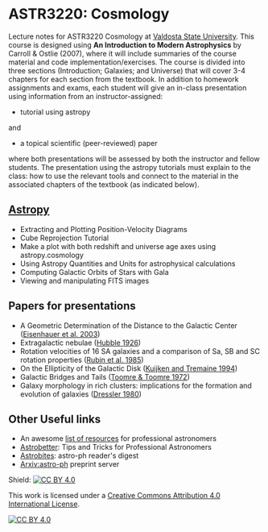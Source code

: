 # ASTR3220: Cosmology 
Lecture notes for ASTR3220 Cosmology at [Valdosta State University](https://www.valdosta.edu/phy/).  This course is designed using **An Introduction to Modern Astrophysics** by Carroll & Ostlie (2007), where it will include summaries of the course material and code implementation/exercises.  The course is divided into three sections (Introduction; Galaxies; and Universe) that will cover 3-4 chapters for each section from the textbook.  In addition to homework assignments and exams, each student will give an in-class presentation using information from an instructor-assigned:

- tutorial using astropy

and

- a topical scientific (peer-reviewed) paper

where both presentations will be assessed by both the instructor and fellow students.  The presentation using the astropy tutorials must explain to the class: how to use the relevant tools and connect to the material in the associated chapters of the textbook (as indicated below).

## [Astropy](https://learn.astropy.org/) 

- Extracting and Plotting Position-Velocity Diagrams
- Cube Reprojection Tutorial
- Make a plot with both redshift and universe age axes using astropy.cosmology
- Using Astropy Quantities and Units for astrophysical calculations
- Computing Galactic Orbits of Stars with Gala
- Viewing and manipulating FITS images

## Papers for presentations
- A Geometric Determination of the Distance to the Galactic Center ([Eisenhauer et al. 2003](https://ui.adsabs.harvard.edu/link_gateway/2003ApJ...597L.121E/PUB_PDF))
- Extragalactic nebulae ([Hubble 1926](https://ui.adsabs.harvard.edu/link_gateway/1926ApJ....64..321H/ADS_PDF))
- Rotation velocities of 16 SA galaxies and a comparison of Sa, SB and SC rotation properties ([Rubin et al. 1985](https://ui.adsabs.harvard.edu/link_gateway/1985ApJ...289...81R/ADS_PDF))
- On the Ellipticity of the Galactic Disk ([Kuijken and Tremaine 1994](https://ui.adsabs.harvard.edu/link_gateway/1994ApJ...421..178K/ADS_PDF))
- Galactic Bridges and Tails ([Toomre & Toomre 1972](https://ui.adsabs.harvard.edu/link_gateway/1972ApJ...178..623T/ADS_PDF))
- Galaxy morphology in rich clusters: implications for the formation and evolution of galaxies ([Dressler 1980](https://ui.adsabs.harvard.edu/link_gateway/1980ApJ...236..351D/ADS_PDF))

## Other Useful links
- An awesome [list of resources](https://github.com/jonathansick/awesome-astronomy) for professional astronomers 
- [Astrobetter](https://www.astrobetter.com/): Tips and Tricks for Professional Astronomers 
- [Astrobites](https://astrobites.org/): astro-ph reader's digest 
- [Arxiv:astro-ph](https://arxiv.org/archive/astro-ph) preprint server 

Shield: [![CC BY 4.0][cc-by-shield]][cc-by]

This work is licensed under a
[Creative Commons Attribution 4.0 International License][cc-by].

[![CC BY 4.0][cc-by-image]][cc-by]

[cc-by]: http://creativecommons.org/licenses/by/4.0/
[cc-by-image]: https://i.creativecommons.org/l/by/4.0/88x31.png
[cc-by-shield]: https://img.shields.io/badge/License-CC%20BY%204.0-lightgrey.svg